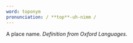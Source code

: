 ```yaml
---
word: toponym
pronunciation: / **top**-uh-nimm /
---
```


A place name. *Definition from Oxford Languages.*
